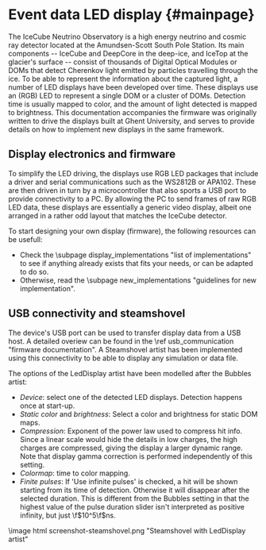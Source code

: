 # Event data LED display {#mainpage}

The IceCube Neutrino Observatory is a high energy neutrino and cosmic ray detector located at the
Amundsen-Scott South Pole Station.
Its main components -- IceCube and DeepCore in the deep-ice, and IceTop at the glacier's surface --
consist of thousands of Digital Optical Modules or DOMs that detect Cherenkov light emitted by
particles travelling through the ice.
To be able to represent the information about the captured light, a number of LED displays have
been developed over time.
These displays use an (RGB) LED to represent a single DOM or a cluster of DOMs.
Detection time is usually mapped to color, and the amount of light detected is mapped to brightness.
This documentation accompanies the firmware was originally written to drive the displays built
at Ghent University, and serves to provide details on how to implement new displays in the same
framework.


## Display electronics and firmware
To simplify the LED driving, the displays use RGB LED packages that include a driver and serial
communications such as the WS2812B or APA102.
These are then driven in turn by a microcontroller that also sports a USB port to provide
connectivity to a PC.
By allowing the PC to send frames of raw RGB LED data, these displays are essentially a generic
video display, albeit one arranged in a rather odd layout that matches the IceCube detector.

To start designing your own display (firmware), the following resources can be usefull:
* Check the \subpage display_implementations "list of implementations" to see if anything
  already exists that fits your needs, or can be adapted to do so.
* Otherwise, read the \subpage new_implementations "guidelines for new implementation".


## USB connectivity and steamshovel
The device's USB port can be used to transfer display data from a USB host. A detailed overiew
can be found in the \ref usb_communication "firmware documentation".
A Steamshovel artist has been implemented using this connectivity to be able to display
any simulation or data file.

The options of the LedDisplay artist have been modelled after the Bubbles artist:
  * *Device*: select one of the detected LED displays. Detection happens once at start-up.
  * *Static color* and *brightness*: Select a color and brightness for static DOM maps.
  * *Compression*: Exponent of the power law used to compress hit info. Since a linear scale would
      hide the details in low charges, the high charges are compressed, giving the display a larger
      dynamic range. Note that display gamma correction is performed independently of this setting.
  * *Colormap*: time to color mapping.
  * *Finite pulses*: If 'Use infinite pulses' is checked, a hit will be shown starting from its time
      of detection. Otherwise it will disappear after the selected duration. This is different from
      the Bubbles setting in that the highest value of the pulse duration slider isn't interpreted
      as positive infinity, but just \f$10^5\f$ns.

\image html screenshot-steamshovel.png "Steamshovel with LedDisplay artist"
